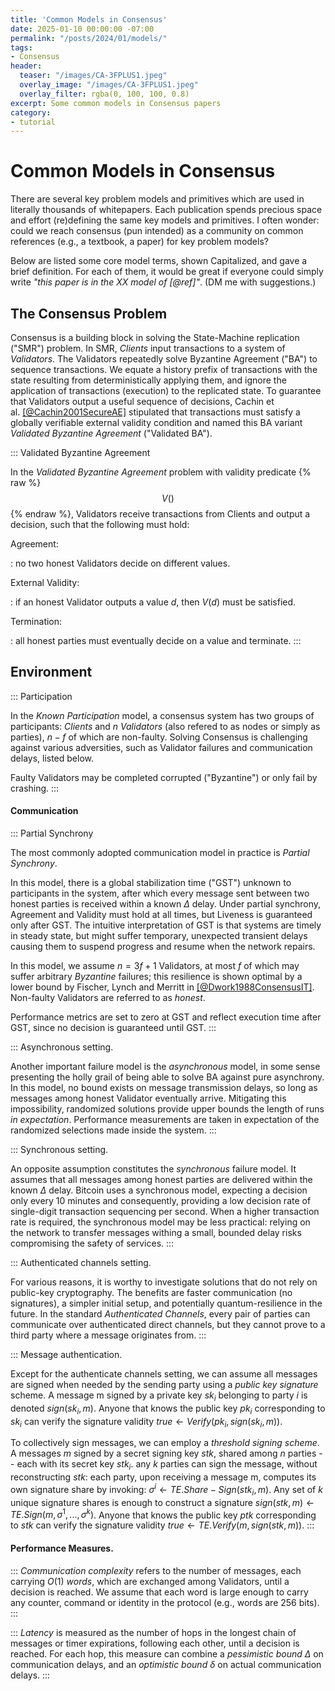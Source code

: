 ```yaml
---
title: 'Common Models in Consensus'
date: 2025-01-10 00:00:00 -07:00
permalink: "/posts/2024/01/models/"
tags:
- Consensus
header:
  teaser: "/images/CA-3FPLUS1.jpeg"
  overlay_image: "/images/CA-3FPLUS1.jpeg"
  overlay_filter: rgba(0, 100, 100, 0.8)
excerpt: Some common models in Consensus papers
category:
- tutorial
---
```


# Common Models in Consensus 

There are several key problem models and primitives which are used in literally thousands of whitepapers.
Each publication spends precious space and effort (re)defining the same key models and primitives. 
I often wonder: could we reach consensus (pun intended) as a community on common references (e.g., a textbook, a paper) for key problem models? 

Below are listed some core model terms, shown Capitalized, and gave a brief definition. For each of them, it would be great if everyone could simply write *"this paper is in the XX model of [@ref]"*.
(DM me with suggestions.)


## The Consensus Problem 

Consensus is a building block in solving the State-Machine replication ("SMR") problem.
In SMR, *Clients* input transactions to a system of *Validators*. The Validators repeatedly solve Byzantine Agreement ("BA") to sequence transactions. We equate a history prefix of
transactions with the state resulting from deterministically applying them, and ignore the application of transactions (execution) to the
replicated state. To guarantee that Validators output a useful sequence of decisions, Cachin et al. [[@Cachin2001SecureAE]](https://api.semanticscholar.org/CorpusID:18716687) stipulated that transactions must satisfy a globally verifiable external validity condition and named this BA variant *Validated Byzantine Agreement* ("Validated BA").

::: Validated Byzantine Agreement

In the *Validated Byzantine Agreement* problem with validity predicate 
{% raw %}
$$
V()
$$
{% endraw %}, Validators receive transactions from Clients and output a decision, such that the following must hold:

Agreement:

:   no two honest Validators decide on different values.

External Validity:

:   if an honest Validator outputs a value $d$, then $V(d)$ must be
    satisfied.

Termination:

:   all honest parties must eventually decide on a value and terminate.
:::

## Environment

::: Participation

In the *Known Participation* model, a consensus system has two groups of participants: *Clients* and $n$ *Validators* (also refered to as nodes or simply as parties), $n-f$ of which are non-faulty. Solving Consensus is challenging against various adversities, such as
Validator failures and communication delays, listed below.

Faulty Validators may be completed corrupted ("Byzantine") or only fail by crashing.
:::

#### Communication

::: Partial Synchrony

The most commonly adopted communication model in practice is *Partial
Synchrony*. 

In this model, there is a global stabilization time ("GST") unknown to
participants in the system, after which every message sent between two
honest parties is received within a known $\Delta$ delay. Under partial
synchrony, Agreement and Validity must hold at all times, but Liveness
is guaranteed only after GST. The intuitive interpretation of GST is
that systems are timely in steady state, but might suffer temporary,
unexpected transient delays causing them to suspend progress and resume
when the network repairs.

In this model, we assume $n=3f+1$ Validators, at most $f$
of which may suffer arbitrary *Byzantine* failures; this resilience is
shown optimal by a lower bound by Fischer, Lynch and Merritt
in [[@Dwork1988ConsensusIT]](https://api.semanticscholar.org/CorpusID:17007235). Non-faulty Validators are referred to as
*honest*.

Performance metrics are set to zero at GST and reflect execution
time after GST, since no decision is guaranteed until GST.
:::

::: Asynchronous setting.

Another important failure model is the *asynchronous* model, in some
sense presenting the holly grail of being able to solve BA against pure
asynchrony. In this model, no bound exists on message transmission
delays, so long as messages among honest Validator eventually arrive.
Mitigating this impossibility, randomized solutions provide upper bounds
the length of runs *in expectation*. Performance measurements are taken
in expectation of the randomized selections made inside the system.
:::


::: Synchronous setting.

An opposite assumption constitutes the *synchronous* failure model.
It assumes that all messages among honest parties are delivered within
the known $\Delta$ delay. Bitcoin uses a synchronous model, expecting a
decision only every 10 minutes and consequently, providing a low
decision rate of single-digit transaction sequencing per second. When a
higher transaction rate is required, the synchronous model may be less
practical: relying on the network to transfer messages withing a small,
bounded delay risks compromising the safety of services.
:::

::: Authenticated channels setting.

For various reasons, it is worthy to investigate solutions that do not
rely on public-key cryptography. The benefits are faster communication
(no signatures), a simpler initial setup, and potentially
quantum-resilience in the future. In the standard *Authenticated
Channels*, every pair of parties can communicate over authenticated
direct channels, but they cannot prove to a third party where a message
originates from.
:::

::: Message authentication.

Except for the authenticate channels setting, we can assume all messages are signed when needed by the sending party using a *public key signature* scheme. A message m signed by a private key $sk_i$ belonging to party $i$ is denoted $sign(sk_i, m)$. Anyone that knows the public key $pk_i$ corresponding to $sk_i$ can verify the signature validity $true \leftarrow Verify(pk_i, sign(sk_i, m))$.

To collectively sign messages, we can employ a *threshold signing scheme*. A messages $m$ signed by a secret signing key $stk$, shared among $n$ parties -- each with its secret key $stk_i$. any $k$ parties can sign the message, without reconstructing $stk$: each party, upon
receiving a message m, computes its own signature share by invoking: $\sigma^i \leftarrow TE.Share-Sign(stk_i, m)$. Any set of $k$ unique signature shares is enough to construct a signature $sign(stk, m) \leftarrow TE.Sign(m, \sigma^1, ..., \sigma^k)$. Anyone that knows the public key $ptk$ corresponding to $stk$ can verify the signature validity $true \leftarrow TE.Verify(m, sign(stk, m))$.
:::

#### Performance Measures.

::: *Communication complexity* refers to the number of messages, each carrying $O(1)$ *words*, which are exchanged among Validators, until a
decision is reached. We assume that each word is large enough to carry any counter, command or identity in the protocol (e.g., words are 256 bits). 
:::

::: *Latency* is measured as the number of hops in the longest chain of messages or timer expirations, following each other, until a decision is reached. For each hop, this measure can combine a *pessimistic bound $\Delta$* on communication delays, and an *optimistic bound $\delta$* on actual communication delays.
:::



